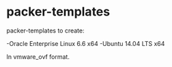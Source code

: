 packer-templates
================

packer-templates to create:

-Oracle Enterprise Linux 6.6 x64
-Ubuntu 14.04 LTS x64

In vmware_ovf format.
